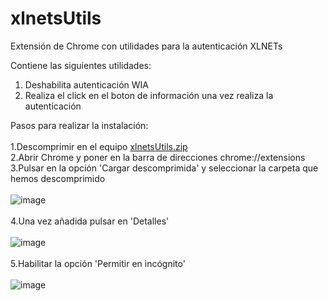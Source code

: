 # xlnetsUtils
Extensión de Chrome con utilidades para la autenticación XLNETs

Contiene las siguientes utilidades:
<ol>
  <li>Deshabilita autenticación WIA</li>
  <li>Realiza el click en el boton de información una vez realiza la autenticación</li>  
</ol>

Pasos para realizar la instalación:<br><br>
1.Descomprimir en el equipo [xlnetsUtils.zip](https://github.com/jalvarez1983/xlnetsUtils/files/9042036/xlnetsUtils.zip) <br>
2.Abrir Chrome y poner en la barra de direcciones chrome://extensions<br>
3.Pulsar en la opción 'Cargar descomprimida' y seleccionar la carpeta que hemos descomprimido<br><br>
![image](https://user-images.githubusercontent.com/2207608/177216996-3d9b4c26-fef9-46f9-9f28-8dde0203204e.png)<br><br>
4.Una vez añadida pulsar en 'Detalles'<br><br>
![image](https://user-images.githubusercontent.com/2207608/177217224-a8ec4510-47ce-494b-b76c-3e73eaf23484.png)<br><br>
5.Habilitar la opción 'Permitir en incógnito'<br><br>
![image](https://user-images.githubusercontent.com/2207608/177217333-9b4ae5ed-de37-45f3-ac8d-073d1df8cf50.png)<br><br>
